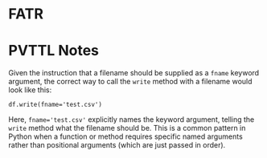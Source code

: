 # FATR

# PVTTL Notes

Given the instruction that a filename should be supplied as a `fname` keyword argument, the correct way to call the `write` method with a filename would look like this:

`df.write(fname='test.csv')`

Here, `fname='test.csv'` explicitly names the keyword argument, telling the `write` method what the filename should be. This is a common pattern in Python when a function or method requires specific named arguments rather than positional arguments (which are just passed in order).
